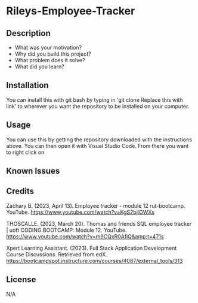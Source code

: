 # Rileys-Employee-Tracker

## Description
- What was your motivation? 
- Why did you build this project? 
- What problem does it solve? 
- What did you learn?


## Installation
You can install this with git bash by typing in 'git clone Replace this with link' to wherever you want the repository to be installed on your computer.

## Usage
You can use this by getting the repository downloaded with the instructions above. You can then open it with Visual Studio Code. From there you want to right click on 

## Known Issues



## Credits
Zachary B. (2023, April 13). Employee tracker - module 12 rut-bootcamp. YouTube. https://www.youtube.com/watch?v=KgS2bjlOWXs 

THOSCALLE. (2023, March 20). Thomas and friends SQL employee tracker | uoft CODING BOOTCAMP: Module 12. YouTube. https://www.youtube.com/watch?v=m9CQxR0AfiQ&amp;t=471s 

Xpert Learning Assistant. (2023). Full Stack Application Development Course Discussions. Retrieved from edX. https://bootcampspot.instructure.com/courses/4087/external_tools/313

## License
N/A
